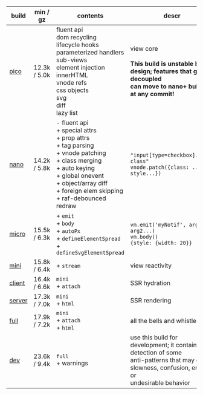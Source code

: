 | build       | min / gz     | contents                                                                                                                                                                                                                 | descr                                                                                                                                                |
| ----------- | ------------ | ------------------------------------------------------------------------------------------------------------------------------------------------------------------------------------------------------------------------ | ---------------------------------------------------------------------------------------------------------------------------------------------------- |
| [pico][1]   | 12.3k / 5.0k | fluent api<br>dom recycling<br>lifecycle hooks<br>parameterized handlers<br>sub-views<br>element injection<br>innerHTML<br>vnode refs<br>css objects<br>svg<br>diff<br>lazy list<br>                                     | view core<br><br>**This build is unstable by design; features that get decoupled<br>can move to nano+ builds at any commit!**                        |
| [nano][2]   | 14.2k / 5.8k | - fluent api<br>+ special attrs<br>+ prop attrs<br>+ tag parsing<br>+ vnode patching<br>+ class merging<br>+ auto keying<br>+ global onevent<br>+ object/array diff<br>+ foreign elem skipping<br>+ raf-debounced redraw | `"input[type=checkbox].some-class"`<br>`vnode.patch({class: ..., style...})`                                                                         |
| [micro][3]  | 15.5k / 6.3k | + `emit`<br> + `body`<br> + `autoPx`<br> + `defineElementSpread`<br> + `defineSvgElementSpread`<br>                                                                                                                      | `vm.emit('myNotif', arg1, arg2...)`<br>`vm.body()`<br>`{style: {width: 20}}`                                                                         |
| [mini][4]   | 15.8k / 6.4k | + `stream`<br>                                                                                                                                                                                                           | view reactivity                                                                                                                                      |
| [client][5] | 16.4k / 6.6k | `mini`<br> + `attach`<br>                                                                                                                                                                                                | SSR hydration                                                                                                                                        |
| [server][6] | 17.3k / 7.0k | `mini`<br> + `html`<br>                                                                                                                                                                                                  | SSR rendering                                                                                                                                        |
| [full][7]   | 17.9k / 7.2k | `mini`<br> + `attach`<br> + `html`<br>                                                                                                                                                                                   | all the bells and whistles                                                                                                                           |
| [dev][8]    | 23.6k / 9.4k | `full`<br> + warnings<br>                                                                                                                                                                                                | use this build for development; it contains detection of some<br>anti-patterns that may cause slowness, confusion, errors or<br>undesirable behavior |

[1]: https://github.com/domvm/domvm/blob/3.x-dev/dist/pico/domvm.pico.min.js
[2]: https://github.com/domvm/domvm/blob/3.x-dev/dist/nano/domvm.nano.min.js
[3]: https://github.com/domvm/domvm/blob/3.x-dev/dist/micro/domvm.micro.min.js
[4]: https://github.com/domvm/domvm/blob/3.x-dev/dist/mini/domvm.mini.min.js
[5]: https://github.com/domvm/domvm/blob/3.x-dev/dist/client/domvm.client.min.js
[6]: https://github.com/domvm/domvm/blob/3.x-dev/dist/server/domvm.server.min.js
[7]: https://github.com/domvm/domvm/blob/3.x-dev/dist/full/domvm.full.min.js
[8]: https://github.com/domvm/domvm/blob/3.x-dev/dist/dev/domvm.dev.min.js